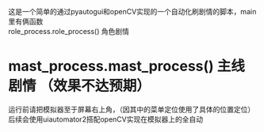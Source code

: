 这是一个简单的通过pyautogui和openCV实现的一个自动化刷剧情的脚本，main里有俩函数  
 role_process.role_process()  角色剧情
# mast_process.mast_process()  主线剧情  （效果不达预期）
运行前请把模拟器至于屏幕右上角，（因其中的菜单定位使用了具体的位置定位）
后续会使用uiautomator2搭配openCV实现在模拟器上的全自动
